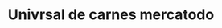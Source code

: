 ---
title: "Univrsal de carnes mercatodo"
url: /bogota/univrsal-de-carnes-mercatodo/
shop: Metzgerei
---